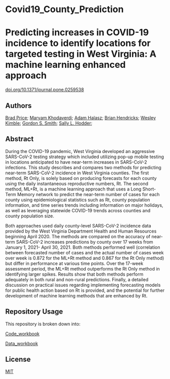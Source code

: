 # Covid19_County_Prediction

# Predicting increases in COVID-19 incidence to identify locations for targeted testing in West Virginia: A machine learning enhanced approach 
[doi.org/10.1371/journal.pone.0259538](https://doi.org/10.1371/journal.pone.0259538)

## Authors
[Brad Price](https://business.wvu.edu/faculty-and-staff/directory/profile?pid=273); [Maryam Khodaverdi](https://directory.hsc.wvu.edu/Profile/61365); [Adam Halasz](https://mathematics.wvu.edu/faculty-and-staff/faculty-directory/adam-halasz); [Brian Hendricks](https://directory.hsc.wvu.edu/Profile/52462); [Wesley Kimble](https://directory.hsc.wvu.edu/Profile/39623); [Gordon S. Smith](https://directory.hsc.wvu.edu/Profile/46172); [Sally L. Hodder](https://directory.hsc.wvu.edu/Profile/41751);

## Abstract
During the COVID-19 pandemic, West Virginia developed an aggressive SARS-CoV-2 testing strategy which included utilizing pop-up mobile testing in locations anticipated to have near-term increases in SARS-CoV-2 infections. This study describes and compares two methods for predicting near-term SARS-CoV-2 incidence in West Virginia counties. The first method, Rt Only, is solely based on producing forecasts for each county using the daily instantaneous reproductive numbers, Rt.  The second method, ML+Rt, is a machine learning approach that uses a Long Short-Term Memory network to predict the near-term number of cases for each county using epidemiological statistics such as Rt, county population information, and time series trends including information on major holidays, as well as leveraging statewide COVID-19 trends across counties and county population size. 

Both approaches used daily county-level SARS-CoV-2 incidence data provided by the West Virginia Department Health and Human Resources beginning April 2020. The methods are compared on the accuracy of near-term SARS-CoV-2 increases predictions by county over 17 weeks from January 1, 2021- April 30, 2021. Both methods performed well (correlation between forecasted number of cases and the actual number of cases week over week is 0.872 for the ML+Rt method and 0.867 for the Rt Only method) but differ in performance at various time points. Over the 17-week assessment period, the ML+Rt method outperforms the Rt Only method in identifying larger spikes. Results show that both methods perform adequately in both rural and non-rural predictions. Finally, a detailed discussion on practical issues regarding implementing forecasting models for public health action based on Rt is provided, and the potential for further development of machine learning methods that are enhanced by Rt.  
 

## Repository Usage

This repository is broken down into: 

[Code_workbook](https://github.com/MKhodaverdi/Covid19_County_Prediction/tree/main/Code_Workbook)

[Data_workbook](https://github.com/MKhodaverdi/Covid19_County_Prediction/tree/main/Data_Workbook)


## License
[MIT](https://choosealicense.com/licenses/mit/)
